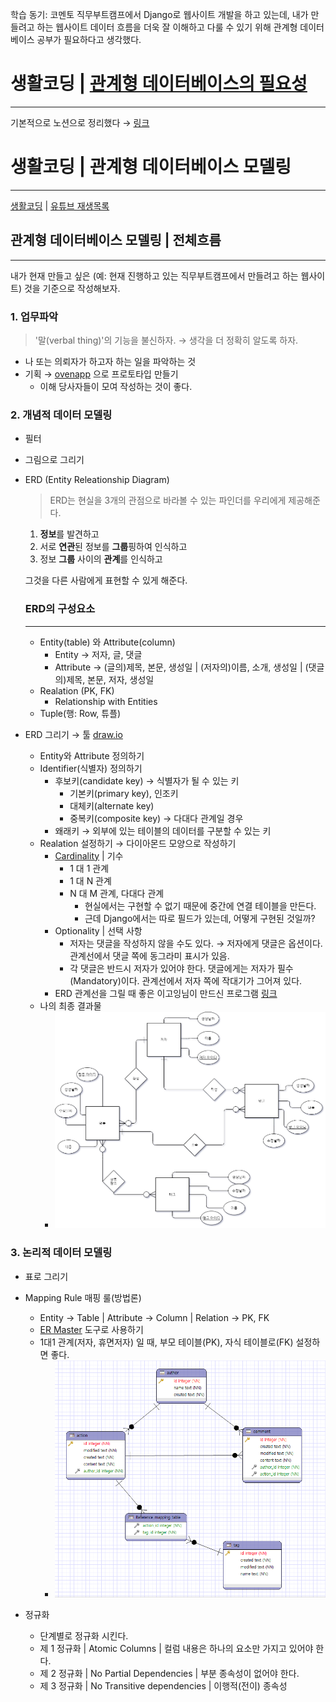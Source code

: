 학습 동기: 코멘토 직무부트캠프에서 Django로 웹사이트 개발을 하고 있는데, 내가 만들려고 하는 웹사이트 데이터 흐름을 더욱 잘 이해하고 다룰 수 있기 위해 관계형 데이터베이스 공부가 필요하다고 생각했다.

# 생활코딩 | [관계형 데이터베이스의 필요성](https://opentutorials.org/course/3161/19544)

---

기본적으로 노션으로 정리했다 → [링크](https://www.notion.so/DATABASEn-3d55ac20d63549f3a037a6bb9da9d307)

# 생활코딩 | 관계형 데이터베이스 모델링

---

[생활코딩](https://opentutorials.org/course/3883) | [유튜브 재생목록](https://www.youtube.com/playlist?list=PLuHgQVnccGMDF6rHsY9qMuJMd295Yk4sa)

## 관계형 데이터베이스 모델링 | 전체흐름

---

내가 현재 만들고 싶은 (예: 현재 진행하고 있는 직무부트캠프에서 만들려고 하는 웹사이트) 것을 기준으로 작성해보자.

### 1. 업무파악

> '말(verbal thing)'의 기능을 불신하자. → 생각을 더 정확히 알도록 하자.

- 나 또는 의뢰자가 하고자 하는 일을 파악하는 것
- 기획 → [ovenapp](https://ovenapp.io/) 으로 프로토타입 만들기
  - 이해 당사자들이 모여 작성하는 것이 좋다.

### 2. 개념적 데이터 모델링

- 필터
- 그림으로 그리기
- ERD (Entity Releationship Diagram)

  > ERD는 현실을 3개의 관점으로 바라볼 수 있는 파인더를 우리에게 제공해준다.

  1. **정보**를 발견하고
  2. 서로 **연관**된 정보를 **그룹**핑하여 인식하고
  3. 정보 **그룹** 사이의 **관계**를 인식하고

  그것을 다른 사람에게 표현할 수 있게 해준다.

  ### ERD의 구성요소

  ***

  - Entity(table) 와 Attribute(column)
    - Entity → 저자, 글, 댓글
    - Attribute → (글의)제목, 본문, 생성일 | (저자의)이름, 소개, 생성일 | (댓글의)제목, 본문, 저자, 생성일
  - Realation (PK, FK)
    - Relationship with Entities
  - Tuple(행: Row, 튜플)

- ERD 그리기 → 툴 [draw.io](https://app.diagrams.net/)

  - Entity와 Attribute 정의하기
  - Identifier(식별자) 정의하기
    - 후보키(candidate key) → 식별자가 될 수 있는 키
      - 기본키(primary key), 인조키
      - 대체키(alternate key)
      - 중복키(composite key) → 다대다 관계일 경우
    - 왜래키 → 외부에 있는 테이블의 데이터를 구분할 수 있는 키
  - Realation 설정하기 → 다이아몬드 모양으로 작성하기
    - [Cardinality](https://ko.dict.naver.com/#/entry/koko/600cef16808e4d1a87fd2ed4636c87ce) | 기수
      - 1 대 1 관계
      - 1 대 N 관계
      - N 대 M 관계, 다대다 관계
        - 현실에서는 구현할 수 없기 때문에 중간에 연결 테이블을 만든다.
        - 근데 Django에서는 따로 필드가 있는데, 어떻게 구현된 것일까?
    - Optionality | 선택 사항
      - 저자는 댓글을 작성하지 않을 수도 있다. → 저자에게 댓글은 옵션이다. 관계선에서 댓글 쪽에 동그라미 표시가 있음.
      - 각 댓글은 반드시 저자가 있어야 한다. 댓글에게는 저자가 필수(Mandatory)이다. 관계선에서 저자 쪽에 작대기가 그어져 있다.
    - ERD 관계선을 그릴 때 좋은 이고잉님이 만드신 프로그램 [링크](http://erd.yah.ac)
  - 나의 최종 결과물
    - ![ERD](https://github.com/sounmind/TIL/blob/master/images/2020-09-30-ERD.PNG?raw=true)

### 3. 논리적 데이터 모델링

- 표로 그리기
- Mapping Rule 매핑 룰(방법론)

  - Entity → Table | Attribute → Column | Relation → PK, FK
  - [ER Master](http://ermaster.sourceforge.net/) 도구로 사용하기
  - 1대1 관계(저자, 휴면저자) 일 때, 부모 테이블(PK), 자식 테이블로(FK) 설정하면 좋다.
    - ![ERM](https://github.com/sounmind/TIL/blob/master/images/2020-09-30-ERM.PNG?raw=true)

- 정규화
  - 단계별로 정규화 시킨다.
  - 제 1 정규화 | Atomic Columns | 컬럼 내용은 하나의 요소만 가지고 있어야 한다.
  - 제 2 정규화 | No Partial Dependencies | 부분 종속성이 없어야 한다.
  - 제 3 정규화 | No Transitive dependencies | 이행적(전이) 종속성

